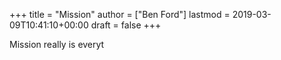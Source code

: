 +++
title = "Mission"
author = ["Ben Ford"]
lastmod = 2019-03-09T10:41:10+00:00
draft = false
+++

Mission really is everyt

